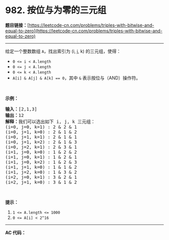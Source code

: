 # 982. 按位与为零的三元组

**题目链接：**[https://leetcode-cn.com/problems/triples-with-bitwise-and-equal-to-zero](https://leetcode-cn.com/problems/triples-with-bitwise-and-equal-to-zero)

---

<div class="content__1Y2H">
 <div class="notranslate">
  <p>给定一个整数数组&nbsp;<code>A</code>，找出索引为 (i, j, k) 的三元组，使得：</p> 
  <ul> 
   <li><code>0 &lt;= i &lt; A.length</code></li> 
   <li><code>0 &lt;= j &lt; A.length</code></li> 
   <li><code>0 &lt;= k &lt; A.length</code></li> 
   <li><code>A[i]&nbsp;&amp; A[j]&nbsp;&amp; A[k] == 0</code>，其中&nbsp;<code>&amp;</code>&nbsp;表示按位与（AND）操作符。</li> 
  </ul> 
  <p>&nbsp;</p> 
  <p><strong>示例：</strong></p> 
  <pre class="language-text"><strong>输入：</strong>[2,1,3]
<strong>输出：</strong>12
<strong>解释：</strong>我们可以选出如下 i, j, k 三元组：
(i=0, j=0, k=1) : 2 &amp; 2 &amp; 1
(i=0, j=1, k=0) : 2 &amp; 1 &amp; 2
(i=0, j=1, k=1) : 2 &amp; 1 &amp; 1
(i=0, j=1, k=2) : 2 &amp; 1 &amp; 3
(i=0, j=2, k=1) : 2 &amp; 3 &amp; 1
(i=1, j=0, k=0) : 1 &amp; 2 &amp; 2
(i=1, j=0, k=1) : 1 &amp; 2 &amp; 1
(i=1, j=0, k=2) : 1 &amp; 2 &amp; 3
(i=1, j=1, k=0) : 1 &amp; 1 &amp; 2
(i=1, j=2, k=0) : 1 &amp; 3 &amp; 2
(i=2, j=0, k=1) : 3 &amp; 2 &amp; 1
(i=2, j=1, k=0) : 3 &amp; 1 &amp; 2
</pre> 
  <p>&nbsp;</p> 
  <p><strong>提示：</strong></p> 
  <ol> 
   <li><code>1 &lt;= A.length &lt;= 1000</code></li> 
   <li><code>0 &lt;= A[i] &lt; 2^16</code></li> 
  </ol> 
 </div>
</div>

---

**AC 代码：**

```java

```
